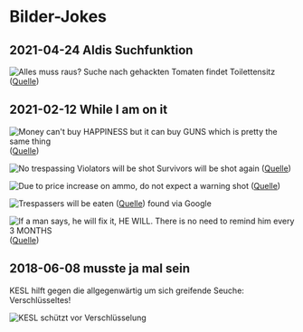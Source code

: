 # Bilder-Jokes

## 2021-04-24 Aldis Suchfunktion

![Alles muss raus?  Suche nach gehackten Tomaten findet Toilettensitz](img/aldi-alles-muss-raus.png)
([Quelle](https://www.aldi-sued.de/de/suchergebnis/produkte.html?search=gehackte+tomaten))

## 2021-02-12 While I am on it

![Money can't buy HAPPINESS but it can buy GUNS which is pretty the same thing](img/guns.png)
([Quelle](https://www.amazon.com/Rogue-River-Tactical-Funny-Happiness/dp/B07DMS5K8Z/))

![No trespassing Violators will be shot Survivors will be shot again](img/shot-again.png)
([Quelle](https://www.amazon.com/HangTime-Trespassing-Violators-Survivors-Again/dp/B0040UAVOG/))

![Due to price increase on ammo, do not expect a warning shot](img/ammo-price.png)
([Quelle](https://www.amazon.com/HANGTIME-Warning-Increase-Expect-Design/dp/B008V0FOB6/))

![Trespassers will be eaten](img/eaten.png)
([Quelle](https://mealsandmilemarkers.com/a-photographic-guide-to-gatorland/)) found via Google

![If a man says, he will fix it, HE WILL.  There is no need to remind him every 3 MONTHS](img/fix-it.png)
([Quelle](https://www.amazon.com/Rogue-River-Tactical-Sarcastic-Repair/dp/B07DT3P1DJ/))

## 2018-06-08 musste ja mal sein

KESL hilft gegen die allgegenwärtig um sich greifende Seuche:  Verschlüsseltes!

![KESL schützt vor Verschlüsselung](img/kesl-abhilfe.png)

